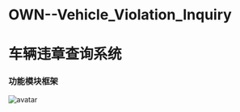 # OWN--Vehicle_Violation_Inquiry
# 车辆违章查询系统

### 功能模块框架

![avatar](https://github.com/CyclingPeach/OWN---Vehicle_Violation_Inquiry/blob/main/%E5%8A%9F%E8%83%BD%E6%A8%A1%E5%9D%97.png)

